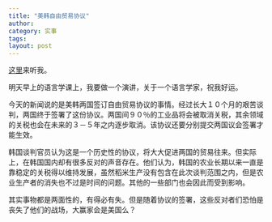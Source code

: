 ```yaml
---
title: "美韩自由贸易协议"
author:
category: 实事
tags: 
layout: post
---
```

<a href="http://www.francaisblog.com.cn/node/559">这里</a>来听我。

明天早上的语言学课上，我要做一个演讲，关于一个语言学家，祝我好运。

今天的新闻说的是美韩两国签订自由贸易协议的事情。经过长大１０个月的艰苦谈判，两国终于签署了这份协议。两国间９０％的工业品将会被取消关税，其余领域的关税也会在未来的３－５年之内逐步取消。该协议还要分别提交两国议会签署才能生效。

韩国谈判官员认为这是一个历史性的协议，将大大促进两国的贸易往来。但实际上，在韩国国内却有很多反对的声音存在。他们认为，韩国的农业长期以来一直是靠稳定的关税得以维持发展，虽然稻米生产没有包含在此次谈判范围之内，但是农业生产者的消失也不过是时间的问题。其他的一些部门也会因此而受到影响。

其实事物都是两面性的，有得必有失。但是随着协议的签署，这些反对者们恐怕是丧失了他们的战场，大赢家会是美国么？

